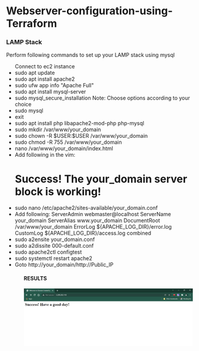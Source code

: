 <h1> Webserver-configuration-using-Terraform</h1>
<h3>LAMP Stack</h3>
<p>Perform following commands to set up your LAMP stack using mysql</p>
<ul>Connect to ec2 instance
  <li>sudo apt update
</li>
  <li>sudo apt install apache2
</li>
  <li>sudo ufw app info "Apache Full"
</li>
  <li>sudo apt install mysql-server
</li>
  <li>sudo mysql_secure_installation Note: Choose options according to your choice
</li>
  <li>sudo mysql
</li>
  <li>exit
</li>
  <li>sudo apt install php libapache2-mod-php php-mysql
</li>
  <li>sudo mkdir /var/www/your_domain
  </li><li>sudo chown -R $USER:$USER /var/www/your_domain
</li>
  <li>sudo chmod -R 755 /var/www/your_domain
</li>
  <li>nano /var/www/your_domain/index.html
</li>
  <li>Add following in the vim:
  <html>
    <head>
        <title>Welcome to Your_domain!</title>
    </head>
    <body>
        <h1>Success!  The your_domain server block is working!</h1>
    </body>
</html></li>
  <li>
  sudo nano /etc/apache2/sites-available/your_domain.conf
</li>
  <li>Add following:
  <VirtualHost *:80>
    ServerAdmin webmaster@localhost
    ServerName your_domain
    ServerAlias www.your_domain
    DocumentRoot /var/www/your_domain
    ErrorLog ${APACHE_LOG_DIR}/error.log
    CustomLog ${APACHE_LOG_DIR}/access.log combined
</VirtualHost></li>
  <li>sudo a2ensite your_domain.conf
</li>
  <li>sudo a2dissite 000-default.conf
</li>
  <li>sudo apache2ctl configtest
</li>
  <li>sudo systemctl restart apache2
</li>
  <li>Goto http://your_domain/http://Public_IP</li>
  <ul>
    <H4>RESULTS</h4>
<img src="RESULT.PNG"\>
